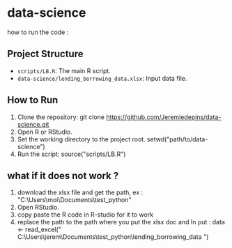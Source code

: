 # data-science
how to run the code : 

## Project Structure
- `scripts/LB.R`: The main R script.
- `data-science/lending_borrowing_data.xlsx`: Input data file.

## How to Run
1. Clone the repository:
   git clone https://github.com/Jeremiedepins/data-science.git
2. Open R or RStudio.
3. Set the working directory to the project root.
   setwd("path/to/data-science")
4. Run the script:
   source("scripts/LB.R")

## what if it does not work ?
1. download the xlsx file and get the path, ex : "C:\Users\moi\Documents\test_python"
2. Open RStudio.
3. copy paste the R code in R-studio for it to work
4. replace the path to the path where you put the xlsx doc and In put : data <- read_excel(" C:\Users\jerem\Documents\test_python\lending_borrowing_data ")
